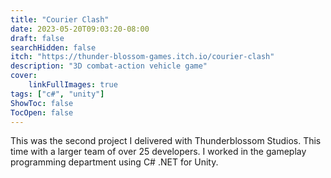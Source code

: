 ```yaml
---
title: "Courier Clash"
date: 2023-05-20T09:03:20-08:00
draft: false
searchHidden: false
itch: "https://thunder-blossom-games.itch.io/courier-clash"
description: "3D combat-action vehicle game"
cover:
    linkFullImages: true
tags: ["c#", "unity"]
ShowToc: false
TocOpen: false
---
```

This was the second project I delivered with Thunderblossom Studios. This time with a larger team of over 25 developers.
I worked in the gameplay programming department using C# .NET for Unity. 